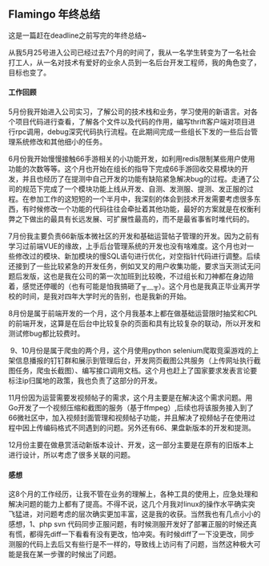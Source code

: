 ## Flamingo 年终总结

这是一篇赶在deadline之前写完的年终总结~

​		从我5月25号进入公司已经过去7个月的时间了，我从一名学生转变为了一名社会打工人，从一名对技术有爱好的业余人员到一名后台开发工程师，我的角色变了，目标也变了。

#### 工作回顾

​		5月份我开始进入公司实习，了解公司的技术栈和业务，学习使用的新语言。对各个项目代码进行查看，了解各个文件以及代码的作用，编写thrift客户端对项目进行rpc调用，debug深究代码执行流程。在此期间完成一些组长下发的一些后台管理系统修改和其他细小的任务。

​		6月份我开始慢慢接触66手游相关的小功能开发，如利用redis限制某些用户使用功能的次数等等。这个月也开始在组长的指导下完成66手游回收交易模块的开发，并且也经历了在提测中自己开发的功能有缺陷紧急解决bug的过程。走通了公司的规范下完成了一个模块功能上线从开发、自测、发测服、提测、发正服的过程。在参加工作的这短短的一个半月中，我深刻的体会到技术开发需要考虑很多东西，有时候修改一个功能的代码往往会牵扯着其他功能，最好的方案就是在权衡利弊之下做出的最具有长远发展、可扩展性最高的，而不是最省事省时堆代码的。

​		7月份我主要负责66新版本微社区的开发和基础运营帖子管理的开发。因为之前有学习过前端VUE的缘故，上手后台管理系统的开发也没有啥难度。这个月也对一些修改过的模块、新加模块的慢SQL语句进行优化，对空指针代码进行调整。后续还接到了一些比较紧急的开发任务，例如叉叉的用户收集功能，要求当天测试无问题后发版，这也是我在公司的第一次加班到比较晚，不过组长和刀神都在身边陪着，感觉还停暖的（也有可能是怕我搞砸了╥﹏╥）。这个月也是我真正毕业离开学校的时间，是我对四年大学时光的告别，也是我新的开始。

​		8月份是属于前端开发的一个月，这个月我基本上都在做基础运营限时抽奖和CPL的前端开发，这算是在后台中比较复杂的页面和具有比较复杂的联动，所以开发和测试修bug都比较费时。

​		9、10月份是属于爬虫的两个月，这个月使用python  selenium爬取竞渠游戏的上架信息播报的钉钉群和展示到管理后台，开发网页截图公共服务（上传网址执行截图任务，爬虫长截图）、编写接口调用文档。这个月也赶上了国家要求发表言论要标注ip归属地的政策，我也负责了这部分的开发。

​		11月份因为运营需要发视频帖子的需求，这个月主要是在解决这个需求问题。用Go开发了一个视频压缩和截图的服务（基于ffmpeg）,后续也将该服务接入到了66微社区中，加入视频封面管理和视频帖子功能，并且解决了视频帖子在使用过程中因上传编码格式不同遇到的问题。另外还有66、果盘新版本的开发和提测。

​		12月份主要在做悬赏活动新版本设计、开发，这一部分主要是在原有的旧版本上进行设计，所以考虑了很多关联的问题。

#### 感想

​		这8个月的工作经历，让我不管在业务的理解上，各种工具的使用上，应急处理和解决问题的能力上都有了提高。不得不说，这几个月我对linux的操作水平确实突飞猛进，对问题考虑的层次确实更加丰富，这是我的收获。当然我也有几点小小的感想，1、php  svn 代码同步正服问题，有时候测服开发好了部署正服的时候还真有慌，都得先diff一下看看有没有更改，怕冲突。有时候diff了一下没更改，同步测服的代码上去后又有些行是不一样的，导致线上访问有了问题，当然这种极大可能是我在某一步骤的时候出了问题。